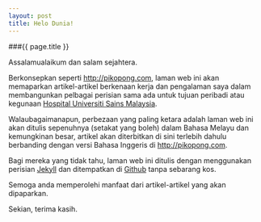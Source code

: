 ```yaml
---
layout: post
title: Helo Dunia!
---
```


###{{ page.title }}

Assalamualaikum dan salam sejahtera.

Berkonsepkan seperti <http://pikopong.com>, laman web ini akan memaparkan artikel-artikel berkenaan
kerja dan pengalaman saya dalam membangunkan pelbagai perisian sama ada untuk tujuan peribadi atau
kegunaan [Hospital Universiti Sains Malaysia](http://h.usm.my/).

Walaubagaimanapun, perbezaan yang paling ketara adalah laman web ini akan ditulis sepenuhnya
(setakat yang boleh) dalam Bahasa Melayu dan kemungkinan besar, artikel akan diterbitkan di sini
terlebih dahulu berbanding dengan versi Bahasa Inggeris di <http://pikopong.com>.

Bagi mereka yang tidak tahu, laman web ini ditulis dengan menggunakan perisian
[Jekyll](https://github.com/mojombo/jekyll/wiki) dan ditempatkan di [Github](http://github.com)
tanpa sebarang kos.

Semoga anda memperolehi manfaat dari artikel-artikel yang akan dipaparkan.

Sekian, terima kasih.
